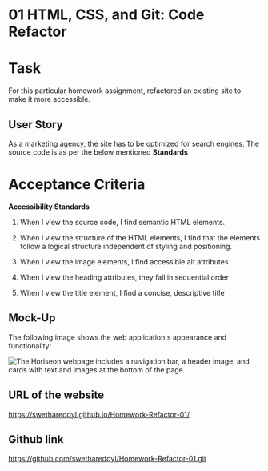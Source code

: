 # 01 HTML, CSS, and Git: Code Refactor

# Task
For this particular homework assignment, refactored an existing site to make it more accessible. 

## User Story
As a marketing agency, the site has to be optimized for search engines. The source code is as per the below mentioned **Standards** 

# Acceptance Criteria #

**Accessibility Standards**
1. When I view the source code, I find semantic HTML elements.

2. When I view the structure of the HTML elements, I find that the elements follow a logical structure independent of styling and positioning.

3. When I view the image elements, I find accessible alt attributes

4. When I view the heading attributes, they fall in sequential order

5. When I view the title element, I find a concise, descriptive title 


## Mock-Up

The following image shows the web application's appearance and functionality:

![The Horiseon webpage includes a navigation bar, a header image, and cards with text and images at the bottom of the page.](./Assets/layout.jpg)

## URL of the website 
https://swethareddyl.github.io/Homework-Refactor-01/ 

## Github link 
https://github.com/swethareddyl/Homework-Refactor-01.git

